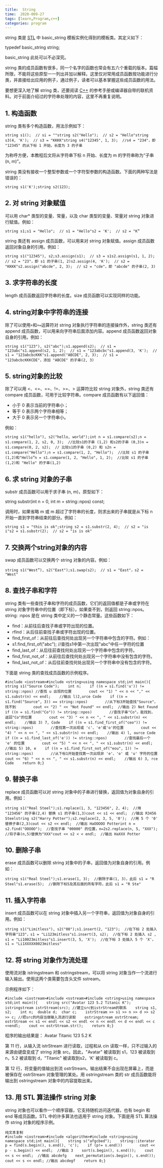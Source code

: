 ```yaml
---
title:  String
time:  2020-009-27
tags: [learn,Program,c++]
categories: program
---
```


string 类是 [STL](http://c.biancheng.net/stl/) 中 basic_string 模板实例化得到的模板类。其定义如下：

typedef basic_string <char> string;

basic_string 此处可以不必深究。

string 类的成员函数有很多，同一个名字的函数也常会有五六个重载的版本。篇幅所限，不能将这些原型一一列出并加以解释。这里仅对常用成员函数按功能进行分类，并直接给出应用的例子，通过例子，读者可以基本掌握这些成员函数的用法。

要想更深入地了解 string 类，还要阅读 [C++](http://c.biancheng.net/cplus/) 的参考手册或编译器自带的联机资料。对于前面介绍过的字符串处理的内容，这里不再重复说明。

<!-- more -->

## 1. 构造函数

string 类有多个构造函数，用法示例如下：

```
string s1();  // si = ""string s2("Hello");  // s2 = "Hello"string s3(4, 'K');  // s3 = "KKKK"string s4("12345", 1, 3);  //s4 = "234"，即 "12345" 的从下标 1 开始，长度为 3 的子串
```

为称呼方便，本教程后文将从字符串下标 n 开始、长度为 m 的字符串称为“子串(n, m)”。

string 类没有接收一个整型参数或一个字符型参数的构造函数。下面的两种写法是错误的：

```
string s1('K');string s2(123);
```

## 2. 对 string 对象赋值

可以用 char* 类型的变量、常量，以及 char 类型的变量、常量对 string 对象进行赋值。例如：

```
string s1;s1 = "Hello";  // s1 = "Hello"s2 = 'K';  // s2 = "K”
```

string 类还有 assign 成员函数，可以用来对 string 对象赋值。assign 成员函数返回对象自身的引用。例如：

```
string s1("12345"), s2;s3.assign(s1);  // s3 = s1s2.assign(s1, 1, 2);  // s2 = "23"，即 s1 的子串(1, 2)s2.assign(4, 'K');  // s2 = "KKKK"s2.assign("abcde", 2, 3);  // s2 = "cde"，即 "abcde" 的子串(2, 3)
```

## 3. 求字符串的长度

length 成员函数返回字符串的长度。size 成员函数可以实现同样的功能。

## 4. string对象中字符串的连接

除了可以使用`+`和`+=`运算符对 string 对象执行字符串的连接操作外，string 类还有 append 成员函数，可以用来向字符串后面添加内容。append 成员函数返回对象自身的引用。例如：

```
string s1("123"), s2("abc");s1.append(s2);  // s1 = "123abc"s1.append(s2, 1, 2);  // s1 = "123abcbc"s1.append(3, 'K');  // s1 = "123abcbcKKK"s1.append("ABCDE", 2, 3);  // s1 = "123abcbcKKKCDE"，添加 "ABCDE" 的子串(2, 3)
```

## 5. string对象的比较

除了可以用 <、<=、==、!=、>=、> 运算符比较 string 对象外，string 类还有 compare 成员函数，可用于比较字符串。compare 成员函数有以下返回值：

- 小于 0 表示当前的字符串小；
- 等于 0 表示两个字符串相等；
- 大于 0 表示另一个字符串小。


例如：

```
string s1("hello"), s2("hello, world");int n = s1.compare(s2);n = s1.compare(1, 2, s2, 0, 3);  //比较s1的子串 (1,2) 和s2的子串 (0,3)n = s1.compare(0, 2, s2);  // 比较s1的子串 (0,2) 和 s2n = s1.compare("Hello");n = s1.compare(1, 2, "Hello");  //比较 s1 的子串(1,2)和"Hello”n = s1.compare(1, 2, "Hello", 1, 2);  //比较 s1 的子串(1,2)和 "Hello" 的子串(1,2)
```

## 6. 求 string 对象的子串

substr 成员函数可以用于求子串 (n, m)，原型如下：

string substr(int n = 0, int m = string::npos) const;

调用时，如果省略 m 或 m 超过了字符串的长度，则求出来的子串就是从下标 n 开始一直到字符串结束的部分。例如：

```
string s1 = "this is ok";string s2 = s1.substr(2, 4);  // s2 = "is i"s2 = s1.substr(2);  // s2 = "is is ok"
```

## 7. 交换两个string对象的内容

swap 成员函数可以交换两个 string 对象的内容。例如：

```
string s1("West”), s2("East");s1.swap(s2);  // s1 = "East"，s2 = "West"
```

## 8. 查找子串和字符

string 类有一些查找子串和字符的成员函数，它们的返回值都是子串或字符在 string 对象字符串中的位置（即下标）。如果查不到，则返回 string::npos。string: :npos 是在 string 类中定义的一个静态常量。这些函数如下：

- find：从前往后查找子串或字符出现的位置。
- rfind：从后往前查找子串或字符出现的位置。
- find_first_of：从前往后查找何处出现另一个字符串中包含的字符。例如：
- s1.find_first_of("abc"); //查找s1中第一次出现"abc"中任一字符的位置
- find_last_of：从后往前查找何处出现另一个字符串中包含的字符。
- find_first_not_of：从前往后查找何处出现另一个字符串中没有包含的字符。
- find_last_not_of：从后往前查找何处出现另一个字符串中没有包含的字符。


下面是 string 类的查找成员函数的示例程序。

```
#include <iostream>#include <string>using namespace std;int main(){    string s1("Source Code");    int n;    if ((n = s1.find('u')) != string::npos) //查找 u 出现的位置        cout << "1) " << n << "," << s1.substr(n) << endl;    //输出 l)2,urce Code    if ((n = s1.find("Source", 3)) == string::npos)        //从下标3开始查找"Source"，找不到        cout << "2) " << "Not Found" << endl;  //输出 2) Not Found    if ((n = s1.find("Co")) != string::npos)        //查找子串"Co"。能找到，返回"Co"的位置        cout << "3) " << n << ", " << s1.substr(n) << endl;    //输出 3) 7, Code    if ((n = s1.find_first_of("ceo")) != string::npos)        //查找第一次出现或 'c'、'e'或'o'的位置        cout << "4) " << n << ", " << s1.substr(n) << endl;    //输出 4) l, ource Code    if ((n = s1.find_last_of('e')) != string::npos)        //查找最后一个 'e' 的位置        cout << "5) " << n << ", " << s1.substr(n) << endl;  //输出 5) 10, e    if ((n = s1.find_first_not_of("eou", 1)) != string::npos)        //从下标1开始查找第一次出现非 'e'、'o' 或 'u' 字符的位置        cout << "6) " << n << ", " << s1.substr(n) << endl;    //输出 6) 3, rce Code    return 0;}
```

## 9. 替换子串

replace 成员函数可以对 string 对象中的子串进行替换，返回值为对象自身的引用。例如：

```
string s1("Real Steel");s1.replace(1, 3, "123456", 2, 4);  //用 "123456" 的子串(2,4) 替换 s1 的子串(1,3)cout << s1 << endl;  //输出 R3456 Steelstring s2("Harry Potter");s2.replace(2, 3, 5, '0');  //用 5 个 '0' 替换子串(2,3)cout << s2 << endl;  //输出 HaOOOOO Potterint n = s2.find("OOOOO");  //查找子串 "00000" 的位置，n=2s2.replace(n, 5, "XXX");  //将子串(n,5)替换为"XXX"cout << s2 < < endl;  //输出 HaXXX Potter
```

## 10. 删除子串

erase 成员函数可以删除 string 对象中的子串，返回值为对象自身的引用。例如：

```
string s1("Real Steel");s1.erase(1, 3);  //删除子串(1, 3)，此后 s1 = "R Steel"s1.erase(5);  //删除下标5及其后面的所有字符，此后 s1 = "R Ste"
```

## 11. 插入字符串

insert 成员函数可以在 string 对象中插入另一个字符串，返回值为对象自身的引用。例如：

```
string s1("Limitless"), s2("00");s1.insert(2, "123");  //在下标 2 处插入字符串"123"，s1 = "Li123mitless"s1.insert(3, s2);  //在下标 2 处插入 s2 , s1 = "Li10023mitless"s1.insert(3, 5, 'X');  //在下标 3 处插入 5 个 'X'，s1 = "Li1XXXXX0023mitless"
```

## 12. 将 string 对象作为流处理

使用流对象 istringstream 和 ostringstream，可以将 string 对象当作一个流进行输入输出。使用这两个类需要包含头文件 sstream。

示例程序如下：

```
#include <iostream>#include <sstream>#include <string>using namespace std;int main(){    string src("Avatar 123 5.2 Titanic K");    istringstream istrStream(src); //建立src到istrStream的联系    string s1, s2;    int n;  double d;  char c;    istrStream >> s1 >> n >> d >> s2 >> c; //把src的内容当做输入流进行读取    ostringstream ostrStream;    ostrStream << s1 << endl << s2 << endl << n << endl << d << endl << c <<endl;    cout << ostrStream.str();    return 0;}
```


程序的输出结果是：
Avatar
Titanic
123
5.2
K

第 11 行，从输入流 istrStream 进行读取，过程和从 cin 读取一样，只不过输入的来源由键盘变成了 string 对象 src。因此，"Avatar" 被读取到 s1，123 被读取到 n，5.2 被读取到 d，"Titanic" 被读取到s2，'K' 被读取到 c。

第 12 行，将变量的值输出到流 ostrStream。输出结果不会出现在屏幕上，而是被保存在 ostrStream 对象管理的某处。用 ostringstream 类的 str 成员函数能将输出到 ostringstream 对象中的内容提取出来。

## 13. 用 STL 算法操作 string 对象

string 对象也可以看作一个顺序容器，它支持随机访问迭代器，也有 begin 和 end 等成员函数。STL 中的许多算法也适用于 string 对象。下面是用 STL 算法操作 string 对象的程序示例。

```
纯文本复制
#include <iostream>#include <algorithm>#include <string>using namespace std;int main(){    string s("afgcbed");    string::iterator p = find(s.begin(), s.end(), 'c');    if (p!= s.end())        cout << p - s.begin() << endl;  //输出 3    sort(s.begin(), s.end());    cout << s << endl;  //输出 abcdefg    next_permutation(s.begin(), s.end());    cout << s << endl; //输出 abcdegf    return 0;}
```